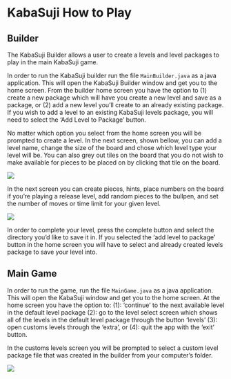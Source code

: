 # KabaSuji How to Play

## Builder
The KabaSuji Builder allows a user to create a levels and level packages to play in the main KabaSuji game.

In order to run the KabaSuji builder run the file `MainBuilder.java` as a java application. This will open the KabaSuji Builder window and get you to the home screen. From the builder home screen you have the option to (1) create a new package which will have you create a new level and save as a package, or (2) add a new level you’ll create to an already existing package. If you wish to add a level to an existing KabaSuji levels package, you will need to select the ‘Add Level to Package’ button. 

No matter which option you select from the home screen you will be prompted to create a level. In the next screen, shown bellow, you can add a level name, change the size of the board and chose which level type your level will be. You can also grey out tiles on the board that you do not wish to make available for pieces to be placed on by clicking that tile on the board.

![](http://i305.photobucket.com/albums/nn238/kingobie1/meneleaus/builder%20select%20level.gif)

In the next screen you can create pieces, hints, place numbers on the board if you’re playing a release level, add random pieces to the bullpen, and set the number of moves or time limit for your given level.

![](http://i305.photobucket.com/albums/nn238/kingobie1/meneleaus/builder%20build%20level.gif)

In order to complete your level, press the complete button and select the directory you’d like to save it in. If you selected the ‘add level to package’ button in the home screen you will have to select and already created levels package to save your level into.

## Main Game
In order to run the game, run the file `MainGame.java` as a java application. This will open the KabaSuji window and get you to the home screen. At the home screen you have the option to: (1): ‘continue’ to the next available level in the default level package (2): go to the level select screen which shows all of the levels in the default level package through the button ‘levels’ (3): open customs levels through the ‘extra’, or  (4):  quit the app with the ‘exit’ button.

In the customs levels screen you will be prompted to select a custom level package file that was created in the builder from your computer’s folder.

![](http://i305.photobucket.com/albums/nn238/kingobie1/meneleaus/load%20custom%20level%20package.gif)

